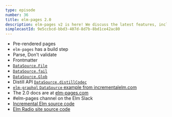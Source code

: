 ```yaml
---
type: episode
number: 36
title: elm-pages 2.0
description: elm-pages v2 is here! We discuss the latest features, including pulling in data with the new DataSource API.
simplecastId: 9e5ccbcd-bbd3-407d-8d7b-8bd1ce42ac80
---
```


- Pre-rendered pages
- `elm-pages` has a build step
- Parse, Don't validate
- Frontmatter
- [`DataSource.File`](https://package.elm-lang.org/packages/dillonkearns/elm-pages/8.0.0/DataSource-File)
- [`DataSource.fail`](https://package.elm-lang.org/packages/dillonkearns/elm-pages/8.0.0/DataSource#fail)
- [`DataSource.Glob`](https://package.elm-lang.org/packages/dillonkearns/elm-pages/8.0.0/DataSource-Glob)
- Distill API [`DataSource.distillCodec`](https://package.elm-lang.org/packages/dillonkearns/elm-pages/8.0.0/DataSource#distillCodec)
- [`elm-graphql` `DataSource` example from incrementalelm.com](https://github.com/dillonkearns/incremental-elm-web/blob/deb1ff48fcf2dec82864cc582ad9b3beb465cba2/src/Request.elm)
- The 2.0 docs are at [elm-pages.com](https://elm-pages.com)
- #elm-pages channel on the Elm Slack
- [Incremental Elm source code](https://github.com/dillonkearns/incremental-elm-web)
- [Elm Radio site source code](https://github.com/dillonkearns/elm-radio.com)
